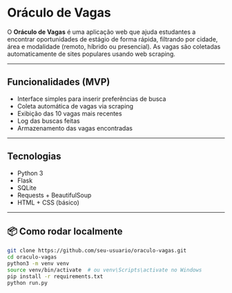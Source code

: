 # Oráculo de Vagas

O **Oráculo de Vagas** é uma aplicação web que ajuda estudantes a encontrar oportunidades de estágio de forma rápida, filtrando por cidade, área e modalidade (remoto, híbrido ou presencial). As vagas são coletadas automaticamente de sites populares usando web scraping.

---

## Funcionalidades (MVP)

- Interface simples para inserir preferências de busca
- Coleta automática de vagas via scraping
- Exibição das 10 vagas mais recentes
- Log das buscas feitas
- Armazenamento das vagas encontradas

---

## Tecnologias

- Python 3
- Flask
- SQLite
- Requests + BeautifulSoup
- HTML + CSS (básico)

---

## 📦 Como rodar localmente

```bash
git clone https://github.com/seu-usuario/oraculo-vagas.git
cd oraculo-vagas
python3 -m venv venv
source venv/bin/activate  # ou venv\Scripts\activate no Windows
pip install -r requirements.txt
python run.py
